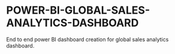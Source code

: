 # POWER-BI-GLOBAL-SALES-ANALYTICS-DASHBOARD
End to end power BI dashboard creation for global sales analytics dashboard.
